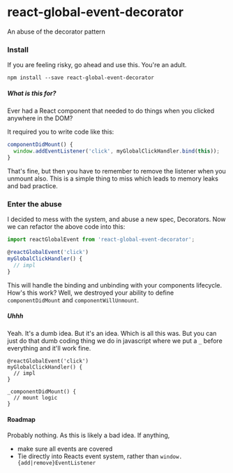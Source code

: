 # react-global-event-decorator
An abuse of the decorator pattern

### Install
If you are feeling risky, go ahead and use this. You're an adult.

`npm install --save react-global-event-decorator`

##### What is this for?
Ever had a React component that needed to do things when you clicked anywhere in the DOM?

It required you to write code like this:

```js
componentDidMount() {
  window.addEventListener('click', myGlobalClickHandler.bind(this));
}
```

That's fine, but then you have to remember to remove the listener when you unmount also. This is a simple thing to miss which leads to memory leaks and bad practice.

### Enter the abuse
I decided to mess with the system, and abuse a new spec, Decorators. Now we can refactor the above code into this:

```js
import reactGlobalEvent from 'react-global-event-decorator';

@reactGlobalEvent('click')
myGlobalClickHandler() {
  // impl
}
```

This will handle the binding and unbinding with your components lifecycle. How's this work? Well, we destroyed your ability to define `componentDidMount` and `componentWillUnmount`.

##### Uhhh
Yeah. It's a dumb idea. But it's an idea. Which is all this was.
But you can just do that dumb coding thing we do in javascript where we put a `_` before everything and it'll work fine.

```
@reactGlobalEvent('click')
myGlobalClickHandler() {
  // impl
}

_componentDidMount() {
  // mount logic
}
```


#### Roadmap
Probably nothing. As this is likely a bad idea.
If anything,
* make sure all events are covered
* Tie directly into Reacts event system, rather than `window.{add|remove}EventListener`
